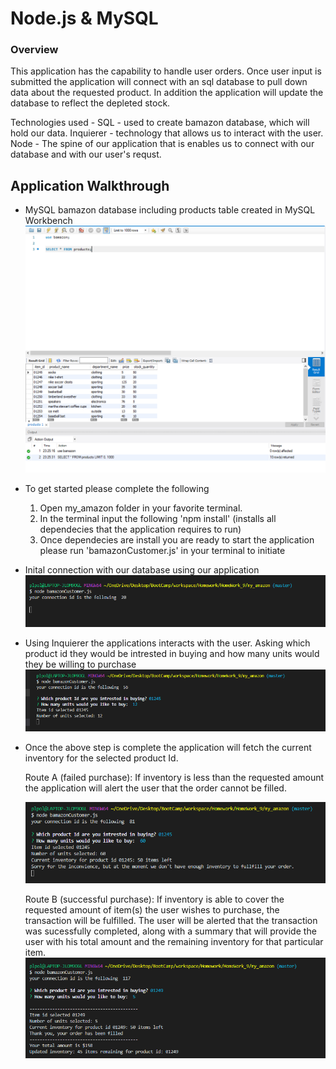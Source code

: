 # Node.js & MySQL

### Overview

This application has the capability to handle user orders. Once user input is submitted the application will connect with an sql database to pull down data about the requested product. In addition the application will update the database to reflect the depleted stock.

Technologies used -
SQL - used to create bamazon database, which will hold our data.
Inquierer - technology that allows us to interact with the user.  
Node - The spine of our application that is enables us to connect with our database and with our user's requst.

## Application Walkthrough

- MySQL bamazon database including products table created in MySQL Workbench
  <img src="assets/images/bamazon_img1.PNG">

- To get started please complete the following
    1. Open my_amazon folder in your favorite terminal.
    1. In the terminal input the following 'npm install' (installs all dependecies that the application requires to run)
    2. Once dependecies are install you are ready to start the application please run 'bamazonCustomer.js' in your terminal to initiate 

- Inital connection with our database using our application
  <img src="assets/images/bamazon_img2.PNG">


- Using Inquierer the applications interacts with the user. Asking which product id they would be intrested in buying and how many units would they be willing to purchase
  <img src="assets/images/bamazon_img3.PNG">

- Once the above step is complete the application will fetch the current inventory for the selected product Id. 
    
    Route A (failed purchase): If inventory is less than the requested amount the application will alert the user that the order cannot be filled.
        
    <img src="assets/images/bamazon_img4.PNG">

    Route B (successful purchase): If inventory is able to cover the requested amount of item(s) the user wishes to purchase, the transaction will be fulfilled.
        The user will be alerted that the transaction was sucessfully completed, along with a summary that will provide the user with his total amount and the remaining inventory for that particular item. 
    <img src="assets/images/bamazon_img5.PNG">